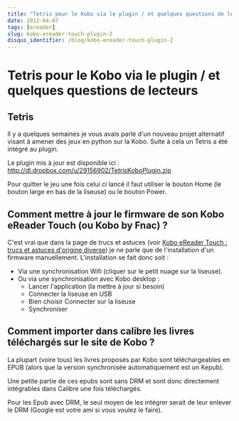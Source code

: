 ```yaml
---
title: "Tetris pour le Kobo via le plugin / et quelques questions de lecteurs"
date: 2012-04-07
tags: [ereader]
slug: kobo-ereader-touch-plugin-2
disqus_identifier: /blog/kobo-ereader-touch-plugin-2
---
```

# Tetris pour le Kobo via le plugin / et quelques questions de lecteurs

## Tetris
Il y a quelques semaines je vous avais parlé d'un nouveau projet alternatif visant à amener des jeux en python sur la Kobo. Suite à cela un Tetris a été intégré au plugin.

Le plugin mis à jour est disponible ici : http://dl.dropbox.com/u/29156902/TetrisKoboPlugin.zip

Pour quitter le jeu une fois celui ci lancé il faut utiliser le bouton Home (le bouton large en bas de la liseuse) ou le bouton Power.

## Comment mettre à jour le firmware de son Kobo eReader Touch (ou Kobo by Fnac) ?

C'est vrai que dans la page de trucs et astuces (voir [Kobo eReader Touch : trucs et astuces d'origine diverse](/blog/kobo-ereader-touch-5)) je ne parle que de l'installation d'un firmware manuellement. L'installation se fait donc soit :

* Via une synchronisation Wifi (cliquer sur le petit nuage sur la liseuse).
* Ou via une synchronisation avec Kobo desktop :
    * Lancer l'application (la mettre à jour si besoin)
    * Connecter la liseuse en USB
    * Bien choisir Connecter sur la liseuse
    * Synchroniser

## Comment importer dans calibre les livres téléchargés sur le site de Kobo ?

La plupart (voire tous) les livres proposés par Kobo sont téléchargeables en EPUB (alors que la version synchronisée automatiquement est un Kepub).

Une petite partie de ces epubs sont sans DRM et sont donc directement intégrables dans Calibre une fois téléchargés.

Pour les Epub avec DRM, le seul moyen de les intégrer serait de leur enlever le DRM (Google est votre ami si vous voulez le faire).



